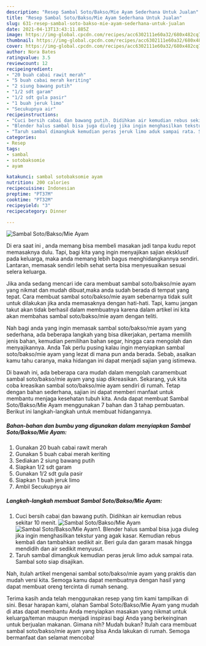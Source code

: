 ```yaml
---
description: "Resep Sambal Soto/Bakso/Mie Ayam Sederhana Untuk Jualan"
title: "Resep Sambal Soto/Bakso/Mie Ayam Sederhana Untuk Jualan"
slug: 631-resep-sambal-soto-bakso-mie-ayam-sederhana-untuk-jualan
date: 2021-04-13T13:43:11.885Z
image: https://img-global.cpcdn.com/recipes/acc6302111e60a32/680x482cq70/sambal-sotobaksomie-ayam-foto-resep-utama.jpg
thumbnail: https://img-global.cpcdn.com/recipes/acc6302111e60a32/680x482cq70/sambal-sotobaksomie-ayam-foto-resep-utama.jpg
cover: https://img-global.cpcdn.com/recipes/acc6302111e60a32/680x482cq70/sambal-sotobaksomie-ayam-foto-resep-utama.jpg
author: Nora Bates
ratingvalue: 3.5
reviewcount: 12
recipeingredient:
- "20 buah cabai rawit merah"
- "5 buah cabai merah keriting"
- "2 siung bawang putih"
- "1/2 sdt garam"
- "1/2 sdt gula pasir"
- "1 buah jeruk limo"
- "Secukupnya air"
recipeinstructions:
- "Cuci bersih cabai dan bawang putih. Didihkan air kemudian rebus sekitar 10 menit."
- "Blender halus sambal bisa juga diuleg jika ingin menghasilkan tekstur yang agak kasar. Kemudian rebus kembali dan tambahkan sedikit air. Beri gula dan garam masak hingga mendidih dan air sedikit menyusut."
- "Taruh sambal dimangkuk kemudian peras jeruk limo aduk sampai rata. Sambal soto siap disajikan."
categories:
- Resep
tags:
- sambal
- sotobaksomie
- ayam

katakunci: sambal sotobaksomie ayam 
nutrition: 200 calories
recipecuisine: Indonesian
preptime: "PT37M"
cooktime: "PT32M"
recipeyield: "3"
recipecategory: Dinner

---
```



![Sambal Soto/Bakso/Mie Ayam](https://img-global.cpcdn.com/recipes/acc6302111e60a32/680x482cq70/sambal-sotobaksomie-ayam-foto-resep-utama.jpg)

Di era  saat ini , anda memang bisa membeli masakan jadi tanpa kudu repot memasaknya dulu. Tapi, bagi kita yang ingin menyajikan sajian eksklusif pada keluarga, maka anda memang lebih bagus menghidangkannya sendiri. Lantaran, memasak sendiri lebih sehat serta bisa menyesuaikan sesuai selera keluarga.

Jika anda sedang mencari ide cara membuat sambal soto/bakso/mie ayam yang nikmat dan mudah dibuat,maka anda sudah berada di tempat yang tepat. Cara membuat sambal soto/bakso/mie ayam  sebenarnya tidak sulit untuk dilakukan jika anda memasaknya dengan hati-hati. Tapi, kamu jangan takut akan tidak berhasil dalam membuatnya 
karena dalam artikel ini kita akan membahas sambal soto/bakso/mie ayam dengan teliti.  



Nah bagi anda yang ingin memasak sambal soto/bakso/mie ayam yang sederhana, ada beberapa langkah yang bisa dikerjakan, pertama memilih jenis bahan, kemudian pemilihan bahan segar, hingga cara mengolah dan menyajikannya. Anda Tak perlu pusing kalau ingin menyiapkan sambal soto/bakso/mie ayam yang lezat di mana pun anda berada. Sebab, asalkan kamu  tahu caranya, maka hidangan ini dapat menjadi sajian yang istimewa.

Di bawah ini, ada beberapa cara mudah dalam mengolah caramembuat sambal soto/bakso/mie ayam yang siap dikreasikan. Sekarang, yuk kita coba kreasikan sambal soto/bakso/mie ayam sendiri di rumah. Tetap dengan bahan sederhana, sajian ini dapat memberi manfaat untuk membantu menjaga kesehatan tubuh kita. Anda dapat membuat Sambal Soto/Bakso/Mie Ayam menggunakan 7 bahan dan 3 tahap pembuatan. Berikut ini langkah-langkah untuk membuat hidangannya.

<!--inarticleads1-->

##### Bahan-bahan dan bumbu yang digunakan dalam menyiapkan Sambal Soto/Bakso/Mie Ayam:

1. Gunakan 20 buah cabai rawit merah
1. Gunakan 5 buah cabai merah keriting
1. Sediakan 2 siung bawang putih
1. Siapkan 1/2 sdt garam
1. Gunakan 1/2 sdt gula pasir
1. Siapkan 1 buah jeruk limo
1. Ambil Secukupnya air




<!--inarticleads2-->

##### Langkah-langkah membuat Sambal Soto/Bakso/Mie Ayam:

1. Cuci bersih cabai dan bawang putih. Didihkan air kemudian rebus sekitar 10 menit.
<img src="https://img-global.cpcdn.com/steps/e0f45a35bc85b1d2/160x128cq70/sambal-sotobaksomie-ayam-langkah-memasak-1-foto.jpg" alt="Sambal Soto/Bakso/Mie Ayam"><img src="https://img-global.cpcdn.com/steps/c480d761f03c565a/160x128cq70/sambal-sotobaksomie-ayam-langkah-memasak-1-foto.jpg" alt="Sambal Soto/Bakso/Mie Ayam">1. Blender halus sambal bisa juga diuleg jika ingin menghasilkan tekstur yang agak kasar. Kemudian rebus kembali dan tambahkan sedikit air. Beri gula dan garam masak hingga mendidih dan air sedikit menyusut.
1. Taruh sambal dimangkuk kemudian peras jeruk limo aduk sampai rata. Sambal soto siap disajikan.




Nah, itulah artikel mengenai  sambal soto/bakso/mie ayam  yang praktis dan mudah versi kita. Semoga kamu dapat membuatnya dengan hasil yang dapat membuat oreng tercinta di rumah senang. 

Terima kasih anda telah menggunakan resep yang tim kami tampilkan di sini. Besar harapan kami, olahan  Sambal Soto/Bakso/Mie Ayam yang mudah di atas dapat membantu Anda menyiapkan masakan yang nikmat untuk keluarga/teman maupun menjadi inspirasi bagi Anda yang berkeinginan untuk berjualan makanan. Gimana nih? Mudah bukan? Itulah cara membuat sambal soto/bakso/mie ayam yang bisa Anda lakukan di rumah. Semoga bermanfaat dan selamat mencoba!

